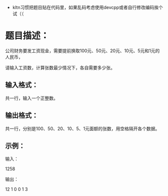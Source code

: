 - kltn习惯把题目贴在代码里，如果乱码考虑使用devcpp或者自行修改编码挨个试（（

# 题目描述：

公司财务要发工资现金，需要提前换取100元、50元、20元、10元、5元和1元的人民币，

请输入工资数，计算张数最少情况下，各自需要多少张。

## 输入格式：

共一行，输入一个正整数。

## 输出格式：

共一行，分别是100、50、20、10、5、1元面额的张数，用空格隔开各个数据。

## 示例：

输入：

1258

输出：

12 1 0 0 1 3